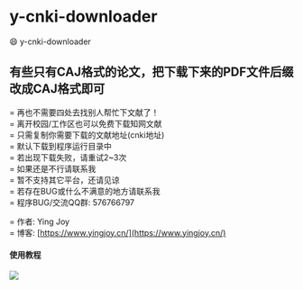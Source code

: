 # y-cnki-downloader
:smile: y-cnki-downloader

## 有些只有CAJ格式的论文，把下载下来的PDF文件后缀改成CAJ格式即可

= 再也不需要四处去找别人帮忙下文献了！    <br>
= 离开校园/工作区也可以免费下载知网文献   <br>
= 只需复制你需要下载的文献地址(cnki地址)  <br>
= 默认下载到程序运行目录中                <br>
= 若出现下载失败，请重试2~3次<br>
= 如果还是不行请联系我<br>
= 暂不支持其它平台，还请见谅<br>
= 若存在BUG或什么不满意的地方请联系我<br>
= 程序BUG/交流QQ群: 576766797<br>

= 作者: Ying Joy<br>
= 博客: [https://www.yingjoy.cn/](https://www.yingjoy.cn/)<br>

#### 使用教程
![](https://www.yingjoy.cn/wp-content/uploads/2018/05/%E4%BD%BF%E7%94%A8%E6%95%99%E7%A8%8B.gif)
